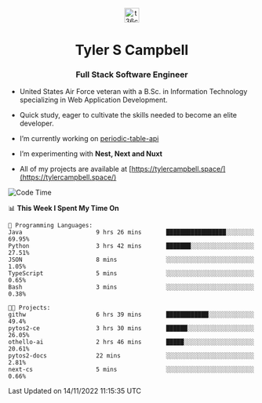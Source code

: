 <p align="center">
<a href="https://www.linkedin.com/in/t36campbell" target="blank"><img align="center" src="https://ik.imagekit.io/t36campbell/Portfolio/linkedin.png.original_m8bbGgPh6.png" alt="t36campbell" height="30" width="30" /></a>
</p>
<h1 align="center">Tyler S Campbell</h1>
<h3 align="center">Full Stack Software Engineer</h3>

* United States Air Force veteran with a B.Sc. in Information Technology specializing in Web Application Development. 

* Quick study, eager to cultivate the skills needed to become an elite developer.

* I’m currently working on [periodic-table-api](https://github.com/t36campbell/periodic-table-api)

* I’m experimenting with **Nest, Next and Nuxt**

* All of my projects are available at [https://tylercampbell.space/](https://tylercampbell.space/)

<!--START_SECTION:waka-->
![Code Time](http://img.shields.io/badge/Code%20Time-1%2C989%20hrs%2017%20mins-blue)

📊 **This Week I Spent My Time On** 

```text
💬 Programming Languages: 
Java                     9 hrs 26 mins       █████████████████░░░░░░░░   69.95% 
Python                   3 hrs 42 mins       ███████░░░░░░░░░░░░░░░░░░   27.51% 
JSON                     8 mins              ░░░░░░░░░░░░░░░░░░░░░░░░░   1.05% 
TypeScript               5 mins              ░░░░░░░░░░░░░░░░░░░░░░░░░   0.65% 
Bash                     3 mins              ░░░░░░░░░░░░░░░░░░░░░░░░░   0.38%

🐱‍💻 Projects: 
githw                    6 hrs 39 mins       ████████████░░░░░░░░░░░░░   49.4% 
pytos2-ce                3 hrs 30 mins       ██████░░░░░░░░░░░░░░░░░░░   26.05% 
othello-ai               2 hrs 46 mins       █████░░░░░░░░░░░░░░░░░░░░   20.61% 
pytos2-docs              22 mins             ░░░░░░░░░░░░░░░░░░░░░░░░░   2.81% 
next-cs                  5 mins              ░░░░░░░░░░░░░░░░░░░░░░░░░   0.66%

```


 Last Updated on 14/11/2022 11:15:35 UTC
<!--END_SECTION:waka-->
